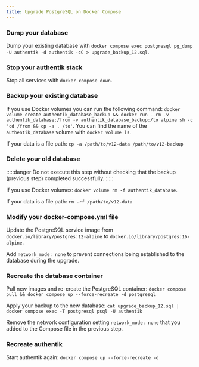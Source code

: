 ```yaml
---
title: Upgrade PostgreSQL on Docker Compose
---
```


### Dump your database

Dump your existing database with `docker compose exec postgresql pg_dump -U authentik -d authentik -cC > upgrade_backup_12.sql`.

### Stop your authentik stack

Stop all services with `docker compose down`.

### Backup your existing database

If you use Docker volumes you can run the following command: `docker volume create authentik_database_backup && docker run --rm -v authentik_database:/from -v authentik_database_backup:/to alpine sh -c 'cd /from && cp -a . /to'`. You can find the name of the `authentik_database` volume with `docker volume ls`.

If your data is a file path: `cp -a /path/to/v12-data /path/to/v12-backup`

### Delete your old database

:::::danger
Do not execute this step without checking that the backup (previous step) completed successfully.
:::::

If you use Docker volumes: `docker volume rm -f authentik_database`.

If your data is a file path: `rm -rf /path/to/v12-data`

### Modify your docker-compose.yml file

Update the PostgreSQL service image from `docker.io/library/postgres:12-alpine` to `docker.io/library/postgres:16-alpine`.

Add `network_mode: none` to prevent connections being established to the database during the upgrade.

### Recreate the database container

Pull new images and re-create the PostgreSQL container: `docker compose pull && docker compose up --force-recreate -d postgresql`

Apply your backup to the new database: `cat upgrade_backup_12.sql | docker compose exec -T postgresql psql -U authentik`

Remove the network configuration setting `network_mode: none` that you added to the Compose file in the previous step.

### Recreate authentik

Start authentik again: `docker compose up --force-recreate -d`
